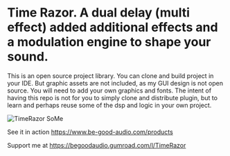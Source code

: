 

# Time Razor. A dual delay (multi effect) added additional effects and a modulation engine to shape your sound.

This is an open source project library. You can clone and build project in your IDE. But graphic assets are not included, as my 
GUI design is not open source. You will need to add your own graphics and fonts. The intent of having this repo is not for you
to simply clone and distribute plugin, but to learn and perhaps reuse some of the dsp and logic in your own project.




![TimeRazor SoMe](https://github.com/kauffmann/Dual-Delay-MFX/assets/960864/aedef7e8-fe8a-45a2-a633-79ec99c7cbdd)









See it in action https://www.be-good-audio.com/products

Support me at https://begoodaudio.gumroad.com/l/TimeRazor
